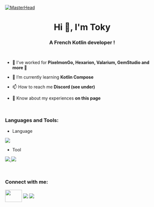 [![MasterHead](https://cdn.discordapp.com/attachments/984327509325787176/1160300142168129587/Logo_Rounded.png?ex=653428b7&is=6521b3b7&hm=b8cf29529f7bcaeff8c90a99f30b4d8ce2f4c3147d4c4eec9219df2c12a1bd39&)](https://discord.gg/Zp8eKzaATk)
<h1 align="center">Hi 👋, I'm Toky</h1>
<h3 align="center">A French Kotlin developer !</h3>

<br>

- 🔭 I've worked for **PixelmonGo, Hexarion, Valarium, GemStudio and more 👀**

- 🌱 I’m currently learning **Kotlin Compose**

- 📫 How to reach me **Discord (see under)**

- 📄 Know about my experiences **on this page**


<br>
<h3 align="left">Languages and Tools:</h3>

- Language
<p align="left">
  <a href="https://skillicons.dev">
    <img src="https://skillicons.dev/icons?i=kotlin,java,css" />
  </a>
</p>

- Tool
<p align="left">
  <a href="https://skillicons.dev">
    <img src="https://skillicons.dev/icons?i=mongodb,mysql,sqlite" />
    <img src="https://skillicons.dev/icons?i=git,figma,idea,vscode,linux,gradle" />
  </a>
</p>
<br/>


<h3 align="left">Connect with me:</h3>
<p align="left">
<a href=" https://www.youtube.com/@Toky-FR" target="blank"><img align="center" src="https://upload.wikimedia.org/wikipedia/commons/thumb/0/09/YouTube_full-color_icon_%282017%29.svg/1280px-YouTube_full-color_icon_%282017%29.svg.png" width=55 height=40/></a>
<a href="https://discord.gg/Zp8eKzaATk" target="blank"><img align="center" src="https://skillicons.dev/icons?i=discord"/></a>
<a href="https://twitter.com/toky_fr" target="blank"><img align="center" src="https://skillicons.dev/icons?i=twitter"/></a>
